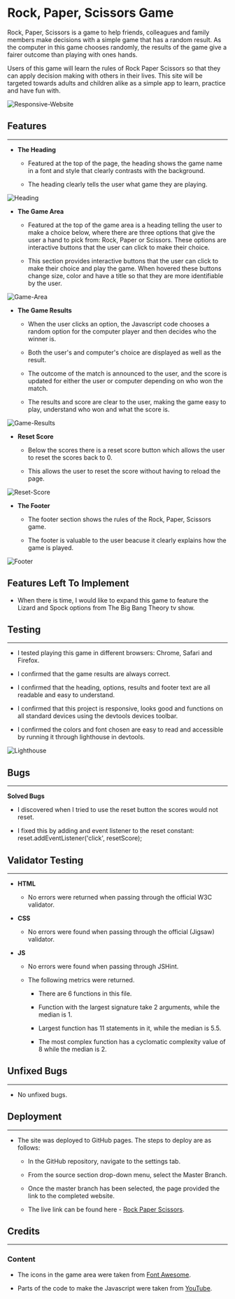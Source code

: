 # Rock, Paper, Scissors Game

Rock, Paper, Scissors is a game to help friends, colleagues and family members make decisions with a simple game that has a random result. As the computer in this game chooses randomly, the results of the game give a fairer outcome than playing with ones hands. 

Users of this game will learn the rules of Rock Paper Scissors so that they can apply decision making with others in their lives. This site will be targeted towards adults and children alike as a simple app to learn, practice and have fun with.

![Responsive-Website](https://seanlp.github.io/rock-paper-scissors/assets/images/rps-responsive.png)

## Features
---
* **The Heading**

    * Featured at the top of the page, the heading shows the game name in a font and style that clearly contrasts with the background.

    * The heading clearly tells the user what game they are playing.

![Heading](https://seanlp.github.io/rock-paper-scissors/assets/images/rps-header.png)

* **The Game Area**

    * Featured at the top of the game area is a heading telling the user to make a choice below, where there are three options that give the user a hand to pick from: Rock, Paper or Scissors. These options are interactive buttons that the user can click to make their choice.

    * This section provides interactive buttons that the user can click to make their choice and play the game. When hovered these buttons change size, color and have a title so that they are more identifiable by the user.

![Game-Area](https://seanlp.github.io/rock-paper-scissors/assets/images/game-area.png)

* **The Game Results**

    * When the user clicks an option, the Javascript code chooses a random option for the computer player and then decides who the winner is.

    * Both the user's and computer's choice are displayed as well as the result.

    * The outcome of the match is announced to the user, and the score is updated for either the user or computer depending on who won the match.

    * The results and score are clear to the user, making the game easy to play, understand who won and what the score is.

![Game-Results](https://seanlp.github.io/rock-paper-scissors/assets/images/game-results.png)

* **Reset Score**

    * Below the scores there is a reset score button which allows the user to reset the scores back to 0.

    * This allows the user to reset the score without having to reload the page.

![Reset-Score](https://seanlp.github.io/rock-paper-scissors/assets/images/reset-score.png)

* **The Footer**

    * The footer section shows the rules of the Rock, Paper, Scissors game.

    * The footer is valuable to the user beacuse it clearly explains how the game is played.

![Footer](https://seanlp.github.io/rock-paper-scissors/assets/images/rules.png)

## Features Left To Implement

* When there is time, I would like to expand this game to feature the Lizard and Spock options from The Big Bang Theory tv show.

## Testing
---
* I tested playing this game in different browsers: Chrome, Safari and Firefox.

* I confirmed that the game results are always correct.

* I confirmed that the heading, options, results and footer text are all readable and easy to understand.

* I confirmed that this project is responsive, looks good and functions on all standard devices using the devtools devices toolbar.

* I confirmed the colors and font chosen are easy to read and accessible by running it through lighthouse in devtools.

![Lighthouse](https://seanlp.github.io/rock-paper-scissors/assets/images/lighthouse-results.png)

## Bugs
---
**Solved Bugs**

* I discovered when I tried to use the reset button the scores would not reset.

* I fixed this by adding and event listener to the reset constant: reset.addEventListener('click', resetScore);

## Validator Testing
---
* **HTML**

    * No errors were returned when passing through the official W3C validator.

* **CSS**

    * No errors were found when passing through the official (Jigsaw) validator.

* **JS**

    * No errors were found when passing through JSHint.

    * The following metrics were returned.

        * There are 6 functions in this file.

        * Function with the largest signature take 2 arguments, while the median is 1.

        * Largest function has 11 statements in it, while the median is 5.5.

        * The most complex function has a cyclomatic complexity value of 8 while the median is 2.

## Unfixed Bugs
---
* No unfixed bugs.

## Deployment
---
* The site was deployed to GitHub pages. The steps to deploy are as follows:

    * In the GitHub repository, navigate to the settings tab.

    * From the source section drop-down menu, select the Master Branch.

    * Once the master branch has been selected, the page provided the link to the completed website.

    * The live link can be found here - [Rock Paper Scissors](https://seanlp.github.io/rock-paper-scissors/).

## Credits
---
### Content

* The icons in the game area were taken from [Font Awesome](https://fontawesome.com/).

* Parts of the code to make the Javascript were taken from [YouTube](https://www.youtube.com/watch?v=WR_pWXJZiRY).